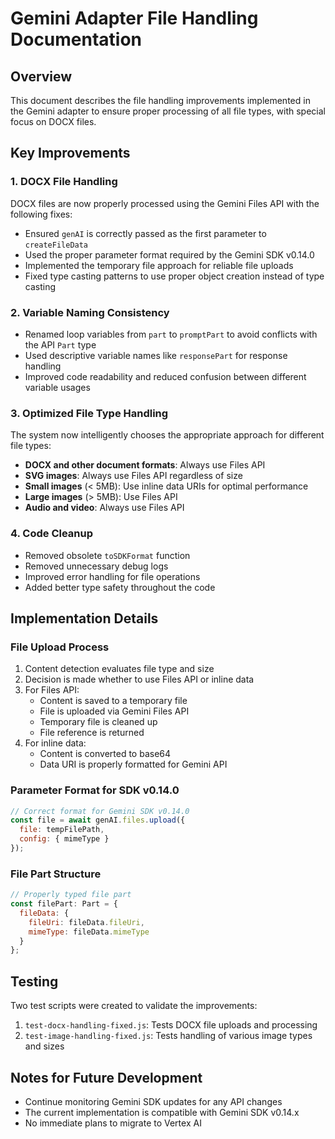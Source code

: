 # Gemini Adapter File Handling Documentation

## Overview

This document describes the file handling improvements implemented in the Gemini adapter to ensure proper processing of all file types, with special focus on DOCX files.

## Key Improvements

### 1. DOCX File Handling

DOCX files are now properly processed using the Gemini Files API with the following fixes:

- Ensured `genAI` is correctly passed as the first parameter to `createFileData`
- Used the proper parameter format required by the Gemini SDK v0.14.0 
- Implemented the temporary file approach for reliable file uploads
- Fixed type casting patterns to use proper object creation instead of type casting

### 2. Variable Naming Consistency

- Renamed loop variables from `part` to `promptPart` to avoid conflicts with the API `Part` type
- Used descriptive variable names like `responsePart` for response handling
- Improved code readability and reduced confusion between different variable usages

### 3. Optimized File Type Handling

The system now intelligently chooses the appropriate approach for different file types:

- **DOCX and other document formats**: Always use Files API
- **SVG images**: Always use Files API regardless of size
- **Small images** (< 5MB): Use inline data URIs for optimal performance
- **Large images** (> 5MB): Use Files API
- **Audio and video**: Always use Files API

### 4. Code Cleanup

- Removed obsolete `toSDKFormat` function
- Removed unnecessary debug logs
- Improved error handling for file operations
- Added better type safety throughout the code

## Implementation Details

### File Upload Process

1. Content detection evaluates file type and size
2. Decision is made whether to use Files API or inline data
3. For Files API:
   - Content is saved to a temporary file
   - File is uploaded via Gemini Files API
   - Temporary file is cleaned up
   - File reference is returned
4. For inline data:
   - Content is converted to base64
   - Data URI is properly formatted for Gemini API

### Parameter Format for SDK v0.14.0

```javascript
// Correct format for Gemini SDK v0.14.0
const file = await genAI.files.upload({
  file: tempFilePath,
  config: { mimeType }
});
```

### File Part Structure

```javascript
// Properly typed file part
const filePart: Part = {
  fileData: {
    fileUri: fileData.fileUri,
    mimeType: fileData.mimeType
  }
};
```

## Testing

Two test scripts were created to validate the improvements:

1. `test-docx-handling-fixed.js`: Tests DOCX file uploads and processing
2. `test-image-handling-fixed.js`: Tests handling of various image types and sizes

## Notes for Future Development

- Continue monitoring Gemini SDK updates for any API changes
- The current implementation is compatible with Gemini SDK v0.14.x
- No immediate plans to migrate to Vertex AI
